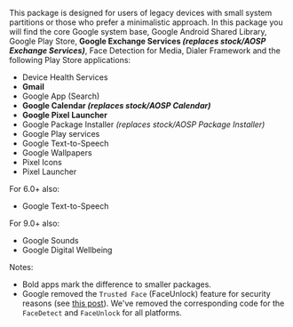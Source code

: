 This package is designed for users of legacy devices with small system partitions or those who prefer a minimalistic approach.
In this package you will find the core Google system base, Google Android Shared Library, Google Play Store, **Google Exchange Services _(replaces stock/AOSP Exchange Services)_**, Face Detection for Media, Dialer Framework and the following Play Store applications:

* Device Health Services
* **Gmail**
* Google App (Search)
* **Google Calendar _(replaces stock/AOSP Calendar)_**
* **Google Pixel Launcher**
* Google Package Installer _(replaces stock/AOSP Package Installer)_
* Google Play services
* Google Text-to-Speech
* Google Wallpapers
* Pixel Icons
* Pixel Launcher

For 6.0+ also:
* Google Text-to-Speech

For 9.0+ also:
* Google Sounds
* Google Digital Wellbeing

Notes:
* Bold apps mark the difference to smaller packages.
* Google removed the `Trusted Face` (FaceUnlock) feature for security reasons (see [this post](https://www.androidpolice.com/2019/09/04/trusted-face-smart-unlock-method-has-been-removed-from-android-devices/)). We've removed the corresponding code for the `FaceDetect` and `FaceUnlock` for all platforms.